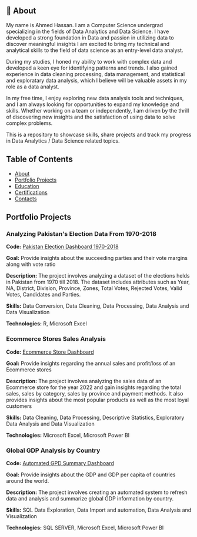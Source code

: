 
## 🚀 About
My name is Ahmed Hassan. I am a Computer Science undergrad specializing in the fields of Data Analytics and Data Science. I have developed a strong foundation in Data and passion in utilizing data to discover meaningful insights I am excited to bring my technical and analytical skills to the field of data science as an entry-level data analyst.

During my studies, I honed my ability to work with complex data and developed a keen eye for identifying patterns and trends. I also gained experience in data cleaning processing, data management, and statistical and exploratary data analysis, which I believe will be valuable assets in my role as a data analyst.

In my free time, I enjoy exploring new data analysis tools and techniques, and I am always looking for opportunities to expand my knowledge and skills. Whether working on a team or independently, I am driven by the thrill of discovering new insights and the satisfaction of using data to solve complex problems.

This is a repository to showcase skills, share projects and track my progress in Data Analytics / Data Science related topics.


## Table of Contents

* [About]()
* [Portfolio Projects]()
* [Education]()
* [Certifications]()
* [Contacts]()
## Portfolio Projects

### Analyzing Pakistan's Election Data From 1970-2018
**Code:** [Pakistan Election Dashboard 1970-2018](https://github.com/MalikAhmed0/Pakistan-Election-Dashboard-1970-2018)

**Goal:** Provide insights about the succeeding parties and their vote margins along with vote ratio

**Description:** The project involves analyzing a dataset of the elections helds in Pakistan from 1970 till 2018. The dataset includes attributes such as Year, NA, District, Division, Province, Zones, Total Votes, Rejected Votes, Valid Votes, Candidates and Parties.

**Skills:** Data Conversion, Data Cleaning, Data Processing, Data Analysis and Data Visualization

**Technologies:** R, Microsoft Excel

### Ecommerce Stores Sales Analysis
**Code:** [Ecommerce Store Dashboard](https://github.com/MalikAhmed0/Ecommerce-Store-Dashboard)

**Goal:** Provide insights regarding the annual sales and profit/loss of an Ecommerce stores

**Description:** The project involves analyzing the sales data of an Ecommerce store for the year 2022 and gain insights regarding the total sales, sales by category, sales by province and payment methods. It also provides insights about the most popular products as well as the most loyal customers

**Skills:** Data Cleaning, Data Processing, Descriptive Statistics, Exploratory Data Analysis and Data Visualization

**Technologies:** Microsoft Excel, Microsoft Power BI


### Global GDP Analysis by Country
**Code:** [Automated GPD Summary Dashboard]()

**Goal:** Provide insights about the GDP and GDP per capita of countries around the world.

**Description:** The project involves creating an automated system to refresh data and analysis and summarize global GDP information by country.

**Skills:** SQL Data Exploration, Data Import and automation, Data Analysis and Visualization

**Technologies:** SQL SERVER, Microsoft Excel, Microsoft Power BI